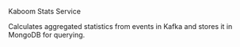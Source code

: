 Kaboom Stats Service

Calculates aggregated statistics from events in Kafka and stores it in MongoDB for querying.